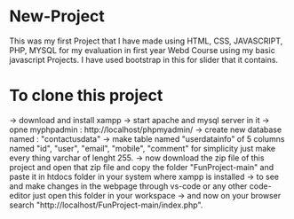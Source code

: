 ﻿# New-Project
 This was my first Project that I have made using HTML, CSS, JAVASCRIPT, PHP, MYSQL for my evaluation in first year Webd Course using my basic javascript Projects.
 I have used bootstrap in this for slider that it contains.
 
# To clone this project
  -> download and install xampp
  -> start apache and mysql server in it
  -> opne myphpadmin : http://localhost/phpmyadmin/
  -> create new database named : "contactusdata"
  -> make table named "userdatainfo" of 5 columns named "id", "user", "email", "mobile", "comment" for simplicity just make every thing varchar of lenght 255.
  -> now download the zip file of this project and open that zip file and copy the folder "FunProject-main" and paste it in htdocs folder in your system where xampp      is installed
  -> to see and make changes in the webpage through vs-code or any other code-editor just open this folder in your workspace
  -> and now on your browser search "http://localhost/FunProject-main/index.php".
  
